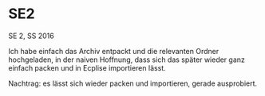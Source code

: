 # SE2
SE 2, SS 2016

Ich habe einfach das Archiv entpackt und die relevanten Ordner hochgeladen, in der naiven Hoffnung, dass sich das später wieder ganz einfach packen und in Ecplise importieren lässt.

Nachtrag: es lässt sich wieder packen und importieren, gerade ausprobiert.
